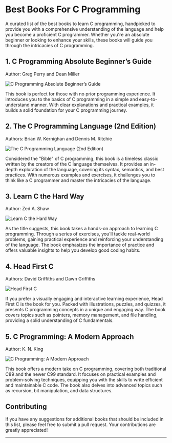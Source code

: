 # Best Books For C Programming

A curated list of the best books to learn C programming, handpicked to provide you with a comprehensive understanding of the language and help you become a proficient C programmer. Whether you're an absolute beginner or looking to enhance your skills, these books will guide you through the intricacies of C programming.

## 1. C Programming Absolute Beginner’s Guide
Author: Greg Perry and Dean Miller

![C Programming Absolute Beginner’s Guide](https://robopathshala.in/wp-content/uploads/2023/07/c-programming-absolute-beginners-guide.png)

This book is perfect for those with no prior programming experience. It introduces you to the basics of C programming in a simple and easy-to-understand manner. With clear explanations and practical examples, it builds a solid foundation for your C programming journey.

## 2. The C Programming Language (2nd Edition)
Authors: Brian W. Kernighan and Dennis M. Ritchie

![The C Programming Language (2nd Edition)](https://robopathshala.in/wp-content/uploads/2023/07/ANSI-C.png)

Considered the "Bible" of C programming, this book is a timeless classic written by the creators of the C language themselves. It provides an in-depth exploration of the language, covering its syntax, semantics, and best practices. With numerous examples and exercises, it challenges you to think like a C programmer and master the intricacies of the language.

## 3. Learn C the Hard Way
Author: Zed A. Shaw

![Learn C the Hard Way](https://robopathshala.in/wp-content/uploads/2023/07/learn-c-the-hard-way.png)

As the title suggests, this book takes a hands-on approach to learning C programming. Through a series of exercises, you'll tackle real-world problems, gaining practical experience and reinforcing your understanding of the language. The book emphasizes the importance of practice and offers valuable insights to help you develop good coding habits.

## 4. Head First C
Authors: David Griffiths and Dawn Griffiths

![Head First C](https://robopathshala.in/wp-content/uploads/2023/07/head-first-c.png)

If you prefer a visually engaging and interactive learning experience, Head First C is the book for you. Packed with illustrations, puzzles, and quizzes, it presents C programming concepts in a unique and engaging way. The book covers topics such as pointers, memory management, and file handling, providing a solid understanding of C fundamentals.

## 5. C Programming: A Modern Approach
Author: K. N. King

![C Programming: A Modern Approach](https://robopathshala.in/wp-content/uploads/2023/07/C-Programming-A-Modern-Approach.webp)

This book offers a modern take on C programming, covering both traditional C89 and the newer C99 standard. It focuses on practical examples and problem-solving techniques, equipping you with the skills to write efficient and maintainable C code. The book also delves into advanced topics such as recursion, bit manipulation, and data structures.

## Contributing

If you have any suggestions for additional books that should be included in this list, please feel free to submit a pull request. Your contributions are greatly appreciated!

---

